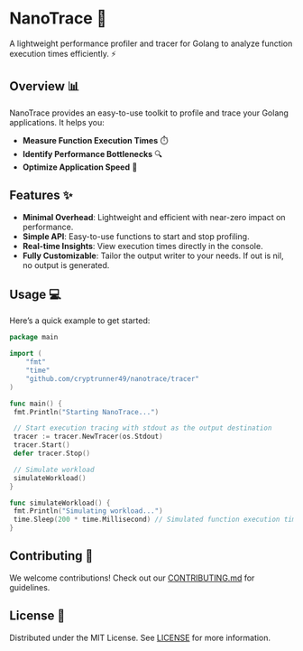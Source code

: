 # NanoTrace 🚀

A lightweight performance profiler and tracer for Golang to analyze function execution times efficiently. ⚡

## Overview 📊

NanoTrace provides an easy-to-use toolkit to profile and trace your Golang applications. It helps you:

- **Measure Function Execution Times** ⏱️
- **Identify Performance Bottlenecks** 🔍
- **Optimize Application Speed** 🚀

## Features ✨

- **Minimal Overhead**: Lightweight and efficient with near-zero impact on performance.
- **Simple API**: Easy-to-use functions to start and stop profiling.
- **Real-time Insights**: View execution times directly in the console.
- **Fully Customizable**: Tailor the output writer to your needs. If out is nil, no output is generated.

## Usage 💻

Here’s a quick example to get started:

```go
package main

import (
    "fmt"
    "time"
    "github.com/cryptrunner49/nanotrace/tracer"
)

func main() {
 fmt.Println("Starting NanoTrace...")

 // Start execution tracing with stdout as the output destination
 tracer := tracer.NewTracer(os.Stdout)
 tracer.Start()
 defer tracer.Stop()

 // Simulate workload
 simulateWorkload()
}

func simulateWorkload() {
 fmt.Println("Simulating workload...")
 time.Sleep(200 * time.Millisecond) // Simulated function execution time
}
```

## Contributing 🤝

We welcome contributions! Check out our [CONTRIBUTING.md](./CONTRIBUTING.md) for guidelines.

## License 📜

Distributed under the MIT License. See [LICENSE](./LICENSE) for more information.
